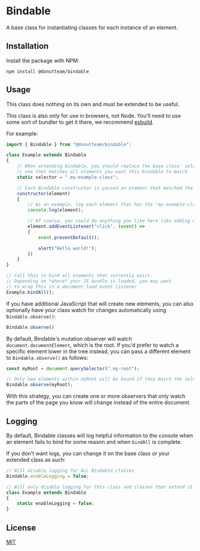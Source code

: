 # Bindable
A base class for instantiating classes for each instance of an element.

## Installation
Install the package with NPM:

```
npm install @donutteam/bindable
```

## Usage
This class does nothing on its own and must be extended to be useful.

This class is also only for use in browsers, not Node. You'll need to use some sort of bundler to get it there, we recommend [esbuild](https://esbuild.github.io/).

For example:

```js
import { Bindable } from "@donutteam/bindable";

class Example extends Bindable
{
	// When extending bindable, you should replace the base class' selector with
	// one that matches all elements you want this bindable to match
	static selector = ".my-example-class";

	// Each Bindable constructor is passed an element that matched the selector
	constructor(element)
	{
		// As an example, log each element that has the "my-example-class" class
		console.log(element);

		// Of course, you could do anything you like here like adding event listeners:
		element.addEventListener("click", (event) =>
		{
			event.preventDefault();

			alert("Hello world!");
		})
	}
}

// Call this to bind all elements that currently exist.
// Depending on *where* your JS bundle is loaded, you may want
// to wrap this in a document load event listener
Example.bindAll();
```

If you have additional JavaScript that will create new elements, you can also optionally have your class watch for changes automatically using `Bindable.observe()`:

```js
Bindable.observe()
```

By default, Bindable's mutation observer will watch `document.documentElement`, which is the root. If you'd prefer to watch a specific element lower in the tree instead, you can pass a different element to `Bindable.observe()` as follows:

```js
const myRoot = document.querySelector(".my-root");

// Only new elements within myRoot will be bound if they match the selector
Bindable.observe(myRoot);
```

With this strategy, you can create one or more observers that only watch the parts of the page you know will change instead of the entire document.

## Logging
By default, Bindable classes will log helpful information to the console when an element fails to bind for some reason and when `bindAll` is complete.

If you don't want logs, you can change it on the base class *or* your extended class as such:

```js
// Will disable logging for ALL Bindable classes
Bindable.enableLogging = false;
```
```js
// Will only disable logging for this class and classes that extend it (by default, they could turn it back on too)
class Example extends Bindable
{
	static enableLogging = false;
}
```

## License
[MIT](https://github.com/donutteam/bindable/blob/main/LICENSE.md)